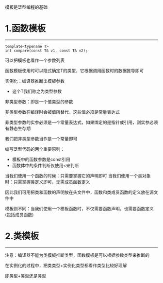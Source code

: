 模板是泛型编程的基础

# 1.函数模板
---

```
template<typename T>
int compare(const T& v1, const T& v2);
```

可以把模板也看作一个参数列表

函数模板使用时可以隐式确定T的类型，它根据调用函数时的数据推导即可

实例化：编译器推断出模板参数
- 这个T我们称之为类型参数

非类型参数：即是一个值类型的参数

非类型参数在编译时会被值所替代，这些值必须是常量表达式

非类型参数的实参必须是一个常量表达式，如果绑定的是指针或引用，则实参必须有静态生存期

我们把非类型参数当作是一个常量即可

编写泛型代码的两个重要原则：
- 模板中的函数参数是const引用
- 函数体中的条件判断仅使用<来判断

当我们使用一个函数的时候：只需要掌握它的声明即可
当我们使用一个类对象时：只需掌握类定义即可，无需成员函数定义

因此我们可用把类和函数的声明放在头文件中，函数和类成员函数的定义放在源文件中

模板则不同：当我们使用一个模板函数时，不仅需要函数声明，也需要函数定义(包括成员函数)

# 2.类模板
---

注意：编译器不能为类模板推断类型，函数模板是可以根据参数类型来推断的

在实例化的过程中，把类类型+实例化类型都看作类型比较好理解

即类型+类型还是类型

